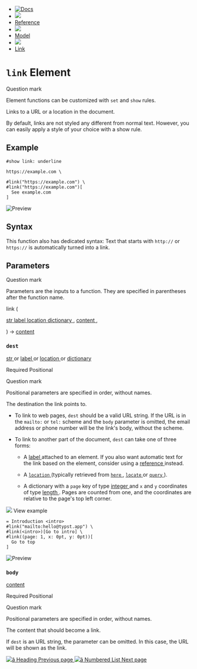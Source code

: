   * [ ![Docs](/assets/icons/16-docs-dark.svg) ](/docs)
  * ![](/assets/icons/16-arrow-right.svg)
  * [ Reference ](/docs/reference/)
  * ![](/assets/icons/16-arrow-right.svg)
  * [ Model ](/docs/reference/model/)
  * ![](/assets/icons/16-arrow-right.svg)
  * [ Link ](/docs/reference/model/link/)

#  ` link ` Element

Question mark

Element functions can be customized with ` set ` and  ` show ` rules.

Links to a URL or a location in the document.

By default, links are not styled any different from normal text. However, you
can easily apply a style of your choice with a show rule.

##  Example

    
    
    #show link: underline
    
    https://example.com \
    
    #link("https://example.com") \
    #link("https://example.com")[
      See example.com
    ]
    

![Preview](/assets/docs/mBfQJYO4ObjIyuLi_FjKfgAAAAAAAAAA.png)

##  Syntax

This function also has dedicated syntax: Text that starts with ` http:// ` or
` https:// ` is automatically turned into a link.

##  Parameters

Question mark

Parameters are the inputs to a function. They are specified in parentheses
after the function name.

link  (

[ str ](/docs/reference/foundations/str/) [ label
](/docs/reference/foundations/label/) [ location
](/docs/reference/introspection/location/) [ dictionary
](/docs/reference/foundations/dictionary/) ,  [ content
](/docs/reference/foundations/content/) ,

)  -> [ content ](/docs/reference/foundations/content/)

###  ` dest `

[ str ](/docs/reference/foundations/str/) or  [ label
](/docs/reference/foundations/label/) or  [ location
](/docs/reference/introspection/location/) or  [ dictionary
](/docs/reference/foundations/dictionary/)

Required  Positional

Question mark

Positional parameters are specified in order, without names.

The destination the link points to.

  * To link to web pages, ` dest ` should be a valid URL string. If the URL is in the ` mailto: ` or ` tel: ` scheme and the ` body ` parameter is omitted, the email address or phone number will be the link's body, without the scheme. 

  * To link to another part of the document, ` dest ` can take one of three forms: 

    * A [ label ](/docs/reference/foundations/label/ "label") attached to an element. If you also want automatic text for the link based on the element, consider using a [ reference ](/docs/reference/model/ref/) instead. 

    * A [ ` location ` ](/docs/reference/introspection/location/ "`location`") (typically retrieved from [ ` here ` ](/docs/reference/introspection/here/ "`here`") , [ ` locate ` ](/docs/reference/introspection/locate/ "`locate`") or [ ` query ` ](/docs/reference/introspection/query/ "`query`") ). 

    * A dictionary with a ` page ` key of type [ integer ](/docs/reference/foundations/int/) and ` x ` and ` y ` coordinates of type [ length ](/docs/reference/layout/length/ "length") . Pages are counted from one, and the coordinates are relative to the page's top left corner. 

![](/assets/icons/16-arrow-right.svg) View example

    
    
    = Introduction <intro>
    #link("mailto:hello@typst.app") \
    #link(<intro>)[Go to intro] \
    #link((page: 1, x: 0pt, y: 0pt))[
      Go to top
    ]
    

![Preview](/assets/docs/r-LwcI2C1K4OtUWhtvg8QgAAAAAAAAAA.png)

###  ` body `

[ content ](/docs/reference/foundations/content/)

Required  Positional

Question mark

Positional parameters are specified in order, without names.

The content that should become a link.

If ` dest ` is an URL string, the parameter can be omitted. In this case, the
URL will be shown as the link.

[ ![â](/assets/icons/16-arrow-right.svg) Heading  Previous page
](/docs/reference/model/heading/) [ ![â](/assets/icons/16-arrow-right.svg)
Numbered List  Next page  ](/docs/reference/model/enum/)

